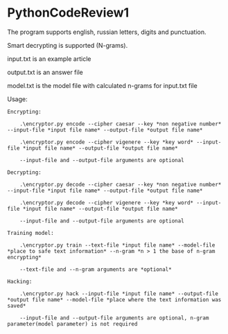# PythonCodeReview1

The program supports english, russian letters, digits and punctuation.

Smart decrypting is supported (N-grams).

input.txt is an example article

output.txt is an answer file

model.txt is the model file with calculated n-grams for input.txt file

Usage:

	Encrypting:
	
		.\encryptor.py encode --cipher caesar --key *non negative number* --input-file *input file name* --output-file *output file name*
		
		.\encryptor.py encode --cipher vigenere --key *key word* --input-file *input file name* --output-file *output file name*
		
		--input-file and --output-file arguments are optional
		
	Decrypting:
	
		.\encryptor.py decode --cipher caesar --key *non negative number* --input-file *input file name* --output-file *output file name*
		
		.\encryptor.py decode --cipher vigenere --key *key word* --input-file *input file name* --output-file *output file name*
		
		--input-file and --output-file arguments are optional
		
	Training model:
	
		.\encryptor.py train --text-file *input file name* --model-file *place to safe text information* --n-gram *n > 1 the base of n-gram encrypting*
		
		--text-file and --n-gram arguments are *optional*
		
	Hacking:
	
		.\encryptor.py hack --input-file *input file name* --output-file *output file name* --model-file *place where the text information was saved*
		
		--input-file and --output-file arguments are optional, n-gram parameter(model parameter) is not required
